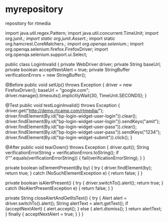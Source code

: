 # myrepository
repository for rtmedia

import java.util.regex.Pattern;
import java.util.concurrent.TimeUnit;
import org.junit.*;
import static org.junit.Assert.*;
import static org.hamcrest.CoreMatchers.*;
import org.openqa.selenium.*;
import org.openqa.selenium.firefox.FirefoxDriver;
import org.openqa.selenium.support.ui.Select;

public class LoginInvalid {
  private WebDriver driver;
  private String baseUrl;
  private boolean acceptNextAlert = true;
  private StringBuffer verificationErrors = new StringBuffer();

  @Before
  public void setUp() throws Exception {
    driver = new FirefoxDriver();
    baseUrl = "google.com";
    driver.manage().timeouts().implicitlyWait(30, TimeUnit.SECONDS);
  }

  @Test
  public void testLoginInvalid() throws Exception {
    driver.get("http://demo.rtcamp.com/rtmedia/");
    driver.findElement(By.id("bp-login-widget-user-login")).clear();
    driver.findElement(By.id("bp-login-widget-user-login")).sendKeys("amit");
    driver.findElement(By.id("bp-login-widget-user-pass")).clear();
    driver.findElement(By.id("bp-login-widget-user-pass")).sendKeys("1234");
    driver.findElement(By.id("bp-login-widget-submit")).click();
  }

  @After
  public void tearDown() throws Exception {
    driver.quit();
    String verificationErrorString = verificationErrors.toString();
    if (!"".equals(verificationErrorString)) {
      fail(verificationErrorString);
    }
  }

  private boolean isElementPresent(By by) {
    try {
      driver.findElement(by);
      return true;
    } catch (NoSuchElementException e) {
      return false;
    }
  }

  private boolean isAlertPresent() {
    try {
      driver.switchTo().alert();
      return true;
    } catch (NoAlertPresentException e) {
      return false;
    }
  }

  private String closeAlertAndGetItsText() {
    try {
      Alert alert = driver.switchTo().alert();
      String alertText = alert.getText();
      if (acceptNextAlert) {
        alert.accept();
      } else {
        alert.dismiss();
      }
      return alertText;
    } finally {
      acceptNextAlert = true;
    }
  }
}
